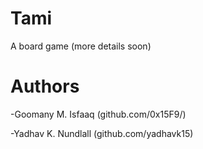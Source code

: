 # Tami
A board game (more details soon)

# Authors

-Goomany M. Isfaaq (github.com/0x15F9/)

-Yadhav K. Nundlall (github.com/yadhavk15)